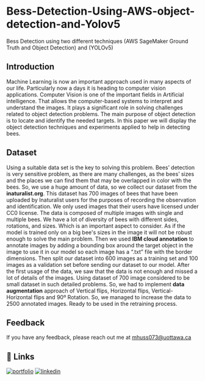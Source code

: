 # Bess-Detection-Using-AWS-object-detection-and-Yolov5

Bess Detection using two different techniques (AWS SageMaker Ground Truth and Object Detection) and (YOLOv5)


## Introduction
Machine Learning is now an important approach used in many aspects of our life. Particularly now a days it is heading to computer vision applications. Computer Vision is one of the important fields in Artificial intelligence. That allows the computer-based systems to interpret and understand the images. It plays a significant role in solving challenges related to object detection problems. The main purpose of object detection is to locate and identify the needed targets. In this paper we will display the object detection techniques and experiments applied to help in detecting bees.

## Dataset
Using a suitable data set is the key to solving this problem. Bees’ detection is very sensitive problem, as there are many challenges, as the bees’ sizes and the places we can find them that may be overlapped in color with the bees. So, we use a huge amount of data, so we collect our dataset from the **inaturalist.org**. This dataset has 700 images of bees that have been uploaded by Inaturalist users for the purposes of recording the observation and identification. We only used images that their users have licensed under CC0 license. The data is composed of multiple images with single and multiple bees. We have a lot of diversity of bees with different sides, rotations, and sizes. Which is an important aspect to consider. As if the model is trained only on a big bee's sizes in the image it will not be robust enough to solve the main problem. Then we used **IBM cloud annotation** to annotate images by adding a bounding box around the target object in the image to use it in our model so each image has a “.txt” file with the border dimensions. Then split our dataset into 600 images as a training set and 100 images as a validation set before sending our dataset to our model. After the first usage of the data, we saw that the data is not enough and missed a lot of details of the images. Using dataset of 700 image considered to be small dataset in such detailed problems. So, we had to implement **data augmentation** approach of Vertical flips, Horizontal flips, Vertical-Horizontal flips and 90º Rotation. So, we managed to increase the data to 2500 annotated images. Ready to be used in the retraining process.

## Feedback

If you have any feedback, please reach out me at mhuss073@uottawa.ca

## 🔗 Links
[![portfolio](https://img.shields.io/badge/my_portfolio-000?style=for-the-badge&logo=ko-fi&logoColor=white)](https://www.credential.net/profile/mohamedaboalarbe/wallet)
[![linkedin](https://img.shields.io/badge/linkedin-0A66C2?style=for-the-badge&logo=linkedin&logoColor=white)](https://www.linkedin.com/in/mohammed-elaraby/)


